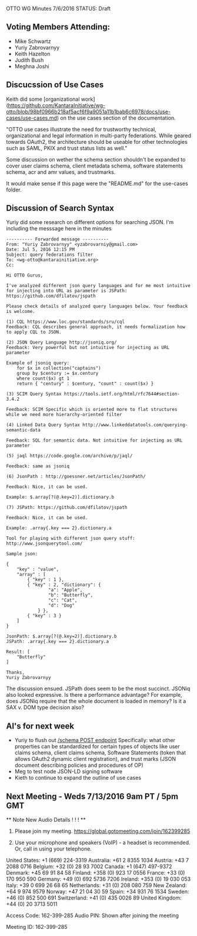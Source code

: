 OTTO WG Minutes 7/6/2016
STATUS: Draft

## Voting Members Attending:
 - Mike Schwartz
 - Yuriy Zabrovarnyy
 - Keith Hazelton
 - Judith Bush
 - Meghna Joshi

## Discucssion of Use Cases

Keith did some [organizational work]
(https://github.com/KantaraInitiative/wg-otto/blob/98bf0966b218af5acf6f9a9051a11b1bab6c6978/docs/use-cases/use-cases.md)
on the use cases section of the documentation.

"OTTO use cases illustrate the need for trustworthy technical, organizational and legal information in multi-party 
federations. While geared towards OAuth2, the architecture should be useable for other technologies such as SAML, PKIX 
and trust status lists as well."

Some discussion on wether the schema section shouldn't be expanded to cover user claims schema, 
client metadata schema, software statements schema, acr and amr values, and trustmarks. 

It would make sense if this page were the "README.md" for the use-cases folder.

## Discussion of Search Syntax

Yuriy did some research on different options for searching JSON. I'm including the messsage
here in the minutes

```
---------- Forwarded message ----------
From: "Yuriy Zabrovarnyy" <yzabrovarniy@gmail.com>
Date: Jul 5, 2016 12:15 PM
Subject: query federations filter
To: <wg-otto@kantarainitiative.org>
Cc: 

Hi OTTO Gurus,

I've analyzed different json query languages and for me most intuitive for injecting into URL as parameter is JSPath:
https://github.com/dfilatov/jspath

Please check details of analyzed query languages below. Your feedback is welcome.

(1) CQL https://www.loc.gov/standards/sru/cql 
Feedback: CQL describes general approach, it needs formalization how to apply CQL to JSON.

(2) JSON Query Language http://jsoniq.org/ 
Feedback: Very powerful but not intuitive for injecting as URL parameter

Example of jsoniq query:
    for $x in collection("captains")
    group by $century := $x.century
    where count($x) gt 1
    return { "century" : $century, "count" : count($x) }

(3) SCIM Query Syntax https://tools.ietf.org/html/rfc7644#section-3.4.2 

Feedback: SCIM Specific which is oriented more to flat structures while we need more hierarchy-oriented filter

(4) Linked Data Query Syntax http://www.linkeddatatools.com/querying-semantic-data

Feedback: SQL for semantic data. Not intuitive for injecting as URL parameter

(5) jaql https://code.google.com/archive/p/jaql/

Feedback: same as jsoniq

(6) JsonPath : http://goessner.net/articles/JsonPath/

Feedback: Nice, it can be used.

Example: $.array[?(@.key=2)].dictionary.b

(7) JSPath: https://github.com/dfilatov/jspath

Feedback: Nice, it can be used.

Example: .array{.key === 2}.dictionary.a

Tool for playing with different json query stuff:
http://www.jsonquerytool.com/

Sample json:

{
    "key" : "value",
    "array" : [
        { "key" : 1 },
        { "key" : 2, "dictionary": {
                "a": "Apple",
                "b": "Butterfly",
                "c": "Cat",
                "d": "Dog"
            } },
        { "key" : 3 }
    ]
}

JsonPath: $.array[?(@.key=2)].dictionary.b
JSPath: .array{.key === 2}.dictionary.a

Result: [
    "Butterfly"
]

Thanks,
Yuriy Zabrovarnyy

```

The discussion ensued. JSPath does seem to be the most succinct. JSONiq also looked
expressive. Is there a performance advantage? For example, does JSONiq require that
the whole document is loaded in memory? Is it a SAX v. DOM type decision also?

## AI's for next week

- Yuriy to flush out [/schema POST endpoint](https://github.com/KantaraInitiative/wg-otto/blob/master/docs/proposal/proposal.md#create-post-2)
  Specifically: what other properties can be standardized for certain types of objects like
  user claims schema, client claims schema, Software Statements (token that allows OAuth2
  dynamic client registration), and trust marks (JSON document describing policies and procedures of OP)
- Meg to test node JSON-LD signing software 
- Kieth to continue to expand the outline of use cases

## Next Meeting - Weds 7/13/2016 9am PT / 5pm GMT

  ** Note New Audio Details ! ! ! ** 

1.  Please join my meeting.
https://global.gotomeeting.com/join/162399285

2.  Use your microphone and speakers (VoIP) - a headset is recommended.  Or, call in using your telephone.

United States: +1 (669) 224-3319
Australia: +61 2 8355 1034
Austria: +43 7 2088 0716
Belgium: +32 (0) 28 93 7002
Canada: +1 (647) 497-9372
Denmark: +45 69 91 84 58
Finland: +358 (0) 923 17 0556
France: +33 (0) 170 950 590
Germany: +49 (0) 692 5736 7206
Ireland: +353 (0) 19 030 053
Italy: +39 0 699 26 68 65
Netherlands: +31 (0) 208 080 759
New Zealand: +64 9 974 9579
Norway: +47 21 04 30 59
Spain: +34 931 76 1534
Sweden: +46 (0) 852 500 691
Switzerland: +41 (0) 435 0026 89
United Kingdom: +44 (0) 20 3713 5011

Access Code: 162-399-285
Audio PIN: Shown after joining the meeting

Meeting ID: 162-399-285

